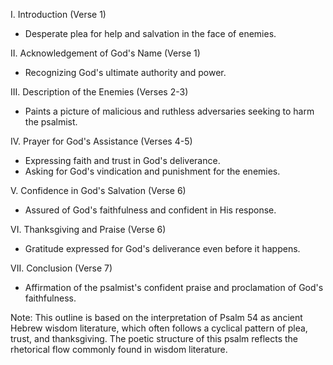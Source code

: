 I. Introduction (Verse 1)
- Desperate plea for help and salvation in the face of enemies.

II. Acknowledgement of God's Name (Verse 1)
- Recognizing God's ultimate authority and power.

III. Description of the Enemies (Verses 2-3)
- Paints a picture of malicious and ruthless adversaries seeking to harm the psalmist.

IV. Prayer for God's Assistance (Verses 4-5)
- Expressing faith and trust in God's deliverance.
- Asking for God's vindication and punishment for the enemies.

V. Confidence in God's Salvation (Verse 6)
- Assured of God's faithfulness and confident in His response.

VI. Thanksgiving and Praise (Verse 6)
- Gratitude expressed for God's deliverance even before it happens.

VII. Conclusion (Verse 7)
- Affirmation of the psalmist's confident praise and proclamation of God's faithfulness.

Note: This outline is based on the interpretation of Psalm 54 as ancient Hebrew wisdom literature, which often follows a cyclical pattern of plea, trust, and thanksgiving. The poetic structure of this psalm reflects the rhetorical flow commonly found in wisdom literature.